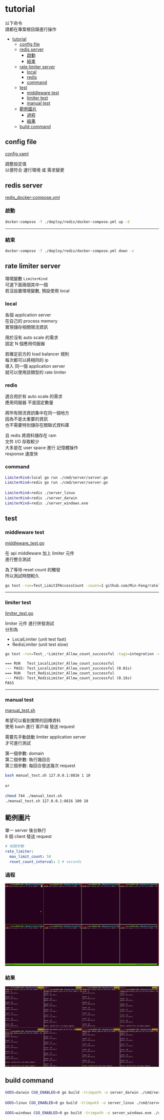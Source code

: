 # tutorial

以下命令  
請都在專案根目錄進行操作  

- [tutorial](#tutorial)
  - [config file](#config-file)
  - [redis server](#redis-server)
    - [啟動](#啟動)
    - [結束](#結束)
  - [rate limiter server](#rate-limiter-server)
    - [local](#local)
    - [redis](#redis)
    - [command](#command)
  - [test](#test)
    - [middleware test](#middleware-test)
    - [limiter test](#limiter-test)
    - [manual test](#manual-test)
  - [範例圖片](#範例圖片)
    - [過程](#過程)
    - [結果](#結果)
  - [build command](#build-command)

## config file

[config.yaml](./config.yaml)

調整設定值  
以便符合 運行環境 或 需求變更  

## redis server

[redis_docker-compose.yml](./deploy/redis/docker-compose.yml)

### 啟動

```bash
docker-compose -f ./deploy/redis/docker-compose.yml up -d
```

---

### 結束

```bash
docker-compose -f ./deploy/redis/docker-compose.yml down -v
```

## rate limiter server

環境變數 `LimiterKind`  
可選下面兩個其中一個  
若沒設置環境變數, 預設使用 local  

### local

  各個 application server  
  在自己的 process memory  
  實現儲存相關限流資訊  

  用於沒有 auto scale 的需求  
  固定 N 個應用伺服器  

  若確定前方的 load balancer 規則  
  每次都可以將相同的 ip  
  導入 同一個 application server  
  就可以使用該類型的 rate limiter  

### redis

  適合用於有 auto scale 的需求  
  應用伺服器 不是固定數量  

  將所有限流資訊集中在同一個地方  
  因為不是太重要的資訊  
  也不需要特別儲存在關聯式資料庫  

  且 redis 將資料儲存在 ram  
  文件 I/O 存取較少  
  大多是在 user space 進行 記憶體操作  
  response 速度快  

### command

```bash
LimiterKind=local go run ./cmd/server/server.go
LimiterKind=redis go run ./cmd/server/server.go

LimiterKind=redis ./server_linux
LimiterKind=redis ./server_darwin
LimiterKind=redis ./server_windows.exe
```

## test

### middleware test

[middleware_test.go](./pkg/httpX/middleware_test.go)

在 api middleware 加上 limiter 元件  
進行整合測試  

為了等待 reset count 的觸發  
所以測試時間較久  

```bash
go test -run=Test_LimitIPAccessCount -count=1 github.com/Min-Feng/ratelimiter/pkg/httpX
```

---

### limiter test

[limiter_test.go](./pkg/limiter/limiter_test.go)

limiter 元件 進行併發測試  
分別為  

- LocalLimiter (unit test fast)
- RedisLimiter (unit test slow)

```bash
go test -run=Test_.*Limiter_Allow_count_successful -tags=integration -count=1 -v github.com/Min-Feng/ratelimiter/pkg/limiter
```

```text
=== RUN   Test_LocalLimiter_Allow_count_successful
--- PASS: Test_LocalLimiter_Allow_count_successful (0.01s)
=== RUN   Test_RedisLimiter_Allow_count_successful
--- PASS: Test_RedisLimiter_Allow_count_successful (0.16s)
PASS
```

---

### manual test

[manual_test.sh](./manual_test.sh)

希望可以看到實際的回傳資料  
使用 bash 進行 客戶端 發送 request

需要先手動啟動 limiter application server  
才可進行測試  

第一個參數: domain  
第二個參數: 執行幾回合  
第三個參數: 每回合發送幾次 request  

```bash
bash manual_test.sh 127.0.0.1:8816 1 10

or

chmod 744 ./manual_test.sh
./manual_test.sh 127.0.0.1:8816 100 10
```

## 範例圖片

單一 server 後台執行  
8 個 client 發送 request  

```yaml
# 相關參數
rate_limiter:
  max_limit_count: 50
  reset_count_interval: 2 # seconds
```

### 過程

![limiter_example](./assets/limiter_example.gif)

### 結果

![limiter_result](./assets/limiter_result.png)

## build command

```bash
GOOS=darwin CGO_ENABLED=0 go build -trimpath -o server_darwin ./cmd/server/server.go

GOOS=linux CGO_ENABLED=0 go build -trimpath -o server_linux ./cmd/server/server.go

GOOS=windows CGO_ENABLED=0 go build -trimpath -o server_windows.exe ./cmd/server/server.go
```
